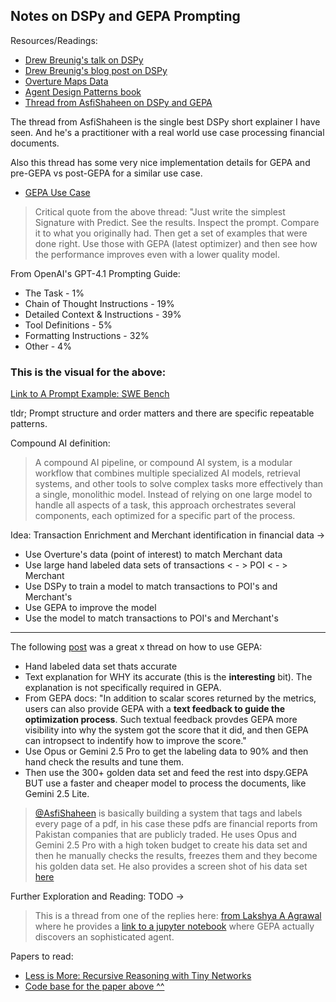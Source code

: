 ## Notes on DSPy and GEPA Prompting

Resources/Readings: 
- [Drew Breunig's talk on DSPy](https://www.youtube.com/watch?v=zWXPxDMiJCY)  
- [Drew Breunig's blog post on DSPy](https://www.dbreunig.com/2025/06/10/let-the-model-write-the-prompt.html)
- [Overture Maps Data](https://overturemaps.org/download/)
- [Agent Design Patterns book](https://docs.google.com/document/d/1rsaK53T3Lg5KoGwvf8ukOUvbELRtH-V0LnOIFDxBryE/edit?tab=t.0#heading=h.pxcur8v2qagu)
- [Thread from AsfiShaheen on DSPy and GEPA](https://x.com/AsfiShaheen/status/1969076787394023741)

The thread from AsfiShaheen is the single best DSPy short explainer I have seen.
And he's a practitioner with a real world use case processing financial documents.

Also this thread has some very nice implementation details for GEPA and pre-GEPA vs post-GEPA for a similar use case.
- [GEPA Use Case](https://x.com/AsfiShaheen/status/1967203501018419422)

> Critical quote from the above thread: "Just write the simplest Signature with Predict. See the results. Inspect the prompt. Compare it to what you originally had. Then get a set of examples that were done right. Use those with GEPA (latest optimizer) and then see how the performance improves even with a lower quality model.


From OpenAI's GPT-4.1 Prompting Guide:
- The Task - 1%
- Chain of Thought Instructions - 19%
- Detailed Context & Instructions - 39%
- Tool Definitions - 5%
- Formatting Instructions - 32%
- Other - 4%

### This is the visual for the above:
[Link to A Prompt Example: SWE Bench](https://www.dbreunig.com/img/dais/dais_2025_dbreunig_007.jpg)

tldr; Prompt structure and order matters and there are specific repeatable patterns.

Compound AI definition:
> A compound AI pipeline, or compound AI system, is a modular workflow that combines multiple specialized AI models, retrieval systems, and other tools to solve complex tasks more effectively than a single, monolithic model. Instead of relying on one large model to handle all aspects of a task, this approach orchestrates several components, each optimized for a specific part of the process. 

Idea: Transaction Enrichment and Merchant identification in financial data ->
- Use Overture's data (point of interest) to match Merchant data
- Use large hand labeled data sets of transactions < - > POI < - > Merchant
- Use DSPy to train a model to match transactions to POI's and Merchant's
- Use GEPA to improve the model
- Use the model to match transactions to POI's and Merchant's

***

The following [post](https://x.com/AsfiShaheen/status/1967866903331999807) was a great x thread on how to use GEPA:
- Hand labeled data set thats accurate
- Text explanation for WHY its accurate (this is the **interesting** bit). The explanation is not specifically required in GEPA.
- From GEPA docs: "In addition to scalar scores returned by the metrics, users can also provide GEPA with a **text feedback to guide the optimization process**. Such textual feedback provdes GEPA more visibility into why the system got the score that it did, and then GEPA can intropsect to indentify how to improve the score."
- Use Opus or Gemini 2.5 Pro to get the labeling data to 90% and then hand check the results and tune them.
- Then use the 300+ golden data set and feed the rest into dspy.GEPA BUT use a faster and cheaper model to process the documents, like Gemini 2.5 Lite.

> [@AsfiShaheen](https://x.com/AsfiShaheen) is basically building a system that tags and labels every page of a pdf, in his case these pdfs are financial reports from Pakistan companies that are publicly traded. He uses Opus and Gemini 2.5 Pro with a high token budget to create his data set and then he manually checks the results, freezes them and they become his golden data set. He also provides a screen shot of his data set [here](https://x.com/AsfiShaheen/status/1968059188418056326)


Further Exploration and Reading: TODO -> 
> This is a thread from one of the replies here: [from Lakshya A Agrawal](https://x.com/LakshyAAAgrawal/status/1968236513810087975) where he provides a [link to a jupyter notebook](https://github.com/gepa-ai/gepa/blob/main/src/gepa/examples/dspy_full_program_evolution/arc_agi.ipynb) where GEPA actually discovers an sophisticated agent. 

Papers to read:
- [Less is More: Recursive Reasoning with Tiny Networks](https://arxiv.org/pdf/2510.04871)
- [Code base for the paper above ^^](https://github.com/SamsungSAILMontreal/TinyRecursiveModels)